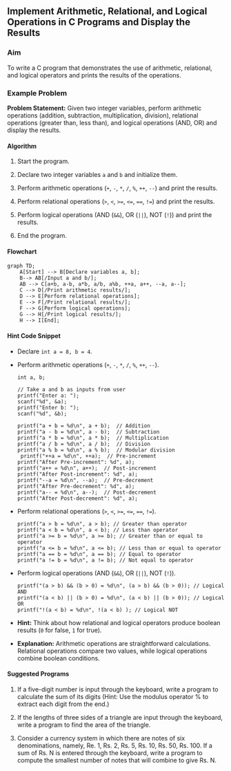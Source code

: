 ## Implement Arithmetic, Relational, and Logical Operations in C Programs and Display the Results

### Aim

To write a C program that demonstrates the use of arithmetic, relational, and logical operators and prints the results of the operations.

### Example Problem

**Problem Statement:** Given two integer variables, perform arithmetic operations (addition, subtraction, multiplication, division), relational operations (greater than, less than), and logical operations (AND, OR) and display the results.

#### Algorithm

1.  Start the program.
    
2.  Declare two integer variables `a` and `b` and initialize them.
    
3.  Perform arithmetic operations (`+`, `-`, `*`, `/`, `%`, `++`, `--`) and print the results.
    
4.  Perform relational operations (`>`, `<`, `>=`, `<=`, `==`, `!=`) and print the results.
    
5.  Perform logical operations (AND (`&&`), OR (`||`), NOT (`!`)) and print the results.
    
6.  End the program.
    

#### Flowchart

```mermaid
graph TD;
    A[Start] --> B[Declare variables a, b];
    B--> AB[/Input a and b/];
    AB --> C[a+b, a-b, a*b, a/b, a%b, ++a, a++, --a, a--];
    C --> D[/Print arithmetic results/];
    D --> E[Perform relational operations];
    E --> F[/Print relational results/];
    F --> G[Perform logical operations];
    G --> H[/Print logical results/];
    H --> I[End];
```

#### Hint Code Snippet

-   Declare `int a = 8, b = 4`.
    
-   Perform arithmetic operations (`+`, `-`, `*`, `/`, `%`, `++`, `--`).
    
    ```
    int a, b;
    
    // Take a and b as inputs from user
    printf("Enter a: ");
    scanf("%d", &a);
    printf("Enter b: ");
    scanf("%d", &b);
    
    printf("a + b = %d\n", a + b);  // Addition
    printf("a - b = %d\n", a - b);  // Subtraction
    printf("a * b = %d\n", a * b);  // Multiplication
    printf("a / b = %d\n", a / b);  // Division
    printf("a % b = %d\n", a % b);  // Modular division
     printf("++a = %d\n", ++a);  // Pre-increment
	printf("After Pre-increment": %d", a);
    printf("a++ = %d\n", a++);  // Post-increment
	printf("After Post-increment": %d", a);
    printf("--a = %d\n", --a);  // Pre-decrement
	printf("After Pre-decrement": %d", a);
    printf("a-- = %d\n", a--);  // Post-decrement
	printf("After Post-decrement": %d", a);
    ```
    
-   Perform relational operations (`>`, `<`, `>=`, `<=`, `==`, `!=`).
    
    ```
    printf("a > b = %d\n", a > b); // Greater than operator
    printf("a < b = %d\n", a < b); // Less than operator
    printf("a >= b = %d\n", a >= b); // Greater than or equal to operator
    printf("a <= b = %d\n", a <= b); // Less than or equal to operator
    printf("a == b = %d\n", a == b); // Equal to operator
    printf("a != b = %d\n", a != b); // Not equal to operator
    ```
    
-   Perform logical operations (AND (`&&`), OR (`||`), NOT (`!`)).
    
    ```
    printf("(a > b) && (b > 0) = %d\n", (a > b) && (b > 0)); // Logical AND
    printf("(a < b) || (b > 0) = %d\n", (a < b) || (b > 0)); // Logical OR
    printf("!(a < b) = %d\n", !(a < b) ); // Logical NOT
    ```
    
-   **Hint:** Think about how relational and logical operators produce boolean results (`0` for false, `1` for true).
    
-   **Explanation:** Arithmetic operations are straightforward calculations. Relational operations compare two values, while logical operations combine boolean conditions.
    

#### Suggested Programs

1.  If a five-digit number is input through the keyboard, write a program to calculate the sum of its digits (Hint: Use the modulus operator % to extract each digit from the end.)
    
2.  If the lengths of three sides of a triangle are input through the keyboard, write a program to find the area of the triangle.
    
3.  Consider a currency system in which there are notes of six denominations, namely, Re. 1, Rs. 2, Rs. 5, Rs. 10, Rs. 50, Rs. 100. If a sum of Rs. N is entered through the keyboard, write a program to compute the smallest number of notes that will combine to give Rs. N.
<!--stackedit_data:
eyJoaXN0b3J5IjpbMTExNDYzOTU2MCwxNDQwMDk4MTQ0LC04Mj
E5Nzk0NTYsLTE4OTIzNTUxMDBdfQ==
-->